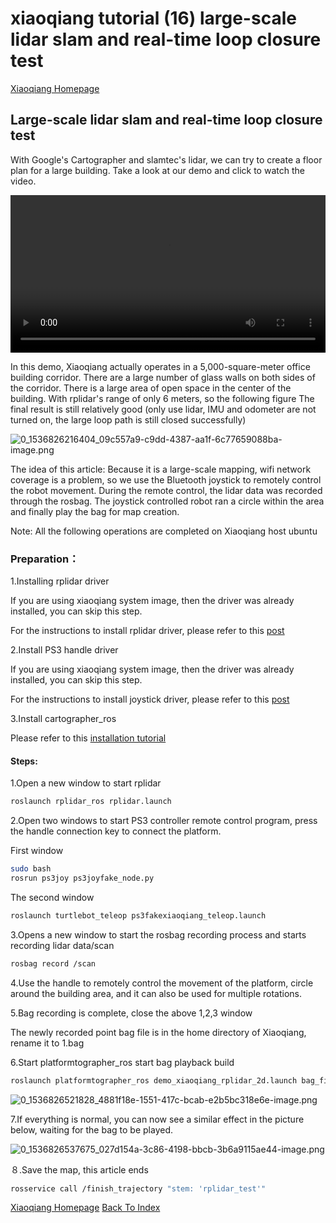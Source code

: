 # xiaoqiang tutorial (16) large-scale lidar slam and real-time loop closure test<br>
[Xiaoqiang Homepage](http://www.bwbot.org/en/products/xiaoqiang-4-pro)

## Large-scale lidar slam and real-time loop closure test

With Google's Cartographer and slamtec's lidar, we can try to create a floor plan for a large building. Take a look at our demo and click to watch the video. 

<video src="http://community.bwbot.org/assets/uploads/files/1537672948587-0300200100584e623ad24f01ec6fed6a599bad-60b9-01f7-c320-c5966db2c05d.mp4" controls style="width:100%;"></video>

In this demo, Xiaoqiang actually operates in a 5,000-square-meter office building corridor. There are a large number of glass walls on both sides of the corridor. There is a large area of open space in the center of the building. With rplidar's range of only 6 meters, so the following figure The final result is still relatively good (only use lidar, IMU and odometer are not turned on, the large loop path is still closed successfully)

![0_1536826216404_09c557a9-c9dd-4387-aa1f-6c77659088ba-image.png](http://community.bwbot.org/assets/uploads/files/1536826217174-09c557a9-c9dd-4387-aa1f-6c77659088ba-image-resized.png) 

The idea of this article: Because it is a large-scale mapping, wifi network coverage is a problem, so we use the Bluetooth joystick to remotely control the robot movement. During the remote control, the lidar data was recorded through the rosbag. The joystick controlled robot ran a circle within the area and finally play the bag for map creation.

Note: All the following operations are completed on Xiaoqiang host ubuntu

### Preparation：

1.Installing rplidar driver

If you are using xiaoqiang system image, then the driver was already installed, you can skip this step.

For the instructions to install rplidar driver, please refer to this [post](https://community.bwbot.org/topic/598)

2.Install PS3 handle driver

If you are using xiaoqiang system image, then the driver was already installed, you can skip this step.

For the instructions to install joystick driver, please refer to this [post](https://community.bwbot.org/topic/619)


3.Install cartographer_ros

Please refer to this [installation tutorial](https://community.bwbot.org/topic/620)

#### Steps:

1.Open a new window to start rplidar 

```bash
roslaunch rplidar_ros rplidar.launch
```

2.Open two windows to start PS3 controller remote control program, press the handle connection key to connect the platform.

First window

```bash
sudo bash
rosrun ps3joy ps3joyfake_node.py
```

The second window

```bash
roslaunch turtlebot_teleop ps3fakexiaoqiang_teleop.launch
```

3.Opens a new window to start the rosbag recording process and starts recording lidar data/scan

```bash
rosbag record /scan
```

4.Use the handle to remotely control the movement of the platform, circle around the building area, and it can also be used for multiple rotations.

5.Bag recording is complete, close the above 1,2,3 window

The newly recorded point bag file is in the home directory of Xiaoqiang, rename it to 1.bag

6.Start platformtographer_ros start bag playback build

```bash
roslaunch platformtographer_ros demo_xiaoqiang_rplidar_2d.launch bag_filename:=/home/xiaoqiang/1.bag
```

![0_1536826521828_4881f18e-1551-417c-bcab-e2b5bc318e6e-image.png](http://community.bwbot.org/assets/uploads/files/1536826522600-4881f18e-1551-417c-bcab-e2b5bc318e6e-image-resized.png) 

7.If everything is normal, you can now see a similar effect in the picture below, waiting for the bag to be played.

![0_1536826537675_027d154a-3c86-4198-bbcb-3b6a9115ae44-image.png](http://community.bwbot.org/assets/uploads/files/1536826538489-027d154a-3c86-4198-bbcb-3b6a9115ae44-image-resized.png) 

８.Save the map, this article ends

```bash
rosservice call /finish_trajectory "stem: 'rplidar_test'"
```

[Xiaoqiang Homepage](http://www.bwbot.org/en/products/xiaoqiang-4-pro)
[Back To Index](https://community.bwbot.org/topic/617)
